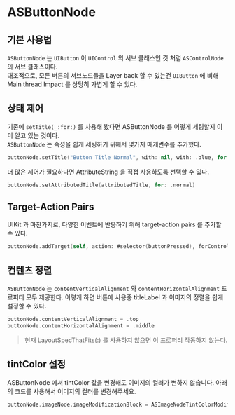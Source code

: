# ASButtonNode

## 기본 사용법

`ASButtonNode` 는 `UIButton` 이 `UIControl` 의 서브 클래스인 것 처럼 `ASControlNode` 의 서브 클래스이다.  
대조적으로, 모든 버튼의 서브노드들을 Layer back 할 수 있는건 `UIButton` 에 비해  Main thread Impact 를 상당히 가볍게 할 수 있다.

## 상태 제어

기존에 `setTitle(_:for:)` 를 사용해 봤다면 ASButtonNode 를 어떻게 세팅할지 이미 알고 있는 것이다.  
`ASButtonNode` 는 속성을 쉽게 세팅하기 위해서 몇가지 매개변수를 추가했다.

```swift
buttonNode.setTitle("Button Title Normal", with: nil, with: .blue, for: .normal)
```

더 많은 제어가 필요하다면 AttributeString 을 직접 사용하도록 선택할 수 있다.

```swift
buttonNode.setAttributedTitle(attributedTitle, for: .normal)
```

## Target-Action Pairs

UIKit 과 마찬가지로, 다양한 이벤트에 반응하기 위해 target-action pairs 를 추가할 수 있다.

```swift
buttonNode.addTarget(self, action: #selector(buttonPressed), forControlEvents: .touchUpInside)
```

## 컨텐츠 정렬

`ASButtonNode` 는 `contentVerticalAlignment` 와 `contentHorizontalAlignment` 프로퍼티 모두 제공한다. 이렇게 하면 버튼에 사용중 titleLabel 과 이미지의 정렬을 쉽게 설정할 수 있다.

```swift
buttonNode.contentVerticalAlignment = .top
buttonNode.contentHorizontalAlignment = .middle
```

> 현재 LayoutSpecThatFits\(:\) 를 사용하지 않으면 이 프로퍼티 작동하지 않는다.

## tintColor 설정

ASButtonNode 에서 tintColor 값을 변경해도 이미지의 컬러가 변하지 않습니다. 아래의 코드를 사용해서 이미지의 컬러를 변경해주세요.

```swift
buttonNode.imageNode.imageModificationBlock = ASImageNodeTintColorModificationBlock(.black)
```

